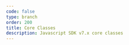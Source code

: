```yaml
---
code: false
type: branch
order: 200
title: Core Classes
description: Javascript SDK v7.x core classes
---
```


